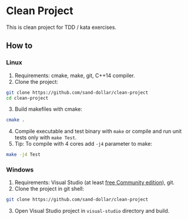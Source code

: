 # Clean Project

This is clean project for TDD / kata exercises.

## How to

### Linux

1. Requirements: cmake, make, git, C++14 compiler.
2. Clone the project:
  ```bash
  git clone https://github.com/sand-dollar/clean-project
  cd clean-project
  ```

3. Build makefiles with cmake:
  ```bash
  cmake .
  ```

4. Compile executable and test binary with `make` or compile and run unit tests only with `make Test`.
5. Tip: To compile with 4 cores add `-j4` parameter to make:
  ```bash
  make -j4 Test
  ```

### Windows

1. Requirements: Visual Studio (at least [free Community edition](https://www.visualstudio.com/cs/downloads)), git.
2. Clone the project in git shell:
  ```bash
  git clone https://github.com/sand-dollar/clean-project
  ```

3. Open Visual Studio project in `visual-studio` directory and build.
